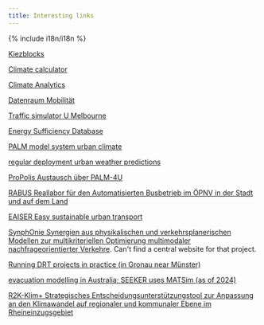 ```yaml
---
title: Interesting links
---
```


{% include i18n/i18n %}

[Kiezblocks](www.kiezblocks.de)

[Climate calculator](https://en-roads.climateinteractive.org/scenario.html)

[Climate Analytics](https://climateanalytics.org/tools)

[Datenraum Mobilität](https://www.acatech.de/projekt/datenraum-mobilitaet/)

[Traffic simulator U Melbourne](https://github.com/SmartsDev/SMARTS)

[Energy Sufficiency Database](https://energysufficiency.de/en/policy-database-en/)

[PALM model system urban climate](https://gitlab.palm-model.org)

[regular deployment urban weather predictions](www.stadtwetter.uni-hannover.de)

[ProPolis Austausch über PALM-4U](https://www.propolis-palm-4u.de)

[RABUS Reallabor für den Automatisierten Busbetrieb im ÖPNV in der Stadt und auf dem Land](https://www.projekt-rabus.de/)

[EAISER Easy sustainable urban transport](https://easier.dtu.dk/en/)

[SynphOnie Synergien aus physikalischen und verkehrsplanerischen Modellen zur multikriteriellen Optimierung multimodaler nachfrageorientierter Verkehre](https://math.rptu.de/ags/opt/forschung/forschungsprojekte/synphonie).  Can't find a central website for that project.

[Running DRT projects in practice (in Gronau near Münster)](https://www.gronau.de/leben-in-gronau/verkehr/mein-g-mobil/)

[evacuation modelling in Australia; SEEKER uses MATSim (as of 2024)](https://research.csiro.au/evacuation/)

[R2K-Klim+ Strategisches Entscheidungsunterstützungstool zur Anpassung an den Klimawandel auf regionaler und kommunaler Ebene im Rheineinzugsgebiet](https://r2k-klim.net/)
